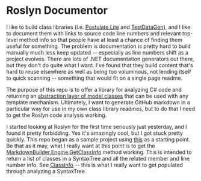 # Roslyn Documentor

I like to build class libraries (i.e. [Postulate.Lite](https://github.com/adamosoftware/Postulate.Lite) and [TestDataGen](https://github.com/adamosoftware/TestDataGen)), and I like to document them with links to source code line numbers and relevant top-level method info so that people have at least a chance of finding them useful for something. The problem is documentation is pretty hard to build manually much less keep updated -- especially as line numbers shift as a project evolves. There are lots of .NET documentation generators out there, but they don't do quite what I want. I've found that they build content that's hard to reuse elsewhere as well as being too voluminous, not lending itself to quick scanning -- something that would fit on a single page readme.

The purpose of this repo is to offer a library for analyzing C# code and returning an [abstraction layer of model classes](https://github.com/adamosoftware/RoslynDocumentor/tree/master/MarkdownBuilder/Models) that can be used with any template mechanism. Ultimately, I want to generate GitHub markdown in a particular way for use in my own class library readmes, but to do that I need to get the Roslyn code analysis working.

I started looking at Roslyn for the first time seriously just yesterday, and I found it pretty forbidding. Yes it's amazingly cool, but I got stuck pretty quickly. This repo began as a sample project using [this](https://docs.microsoft.com/en-us/dotnet/csharp/roslyn-sdk/get-started/syntax-analysis) as a starting point. Be that as it may, what I really want at this point is to get the [MarkdownBuilder.Engine.GetClassInfo](https://github.com/adamosoftware/RoslynDocumentor/blob/master/MarkdownBuilder/Engine.cs) method working. This is intended to return a list of classes in a SyntaxTree and all the related member and line number info. See [ClassInfo](https://github.com/adamosoftware/RoslynDocumentor/blob/master/MarkdownBuilder/Models/ClassInfo.cs) -- this is what I really want to get populated through analyzing a SyntaxTree.
